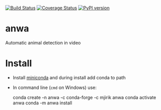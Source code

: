   
[![Build Status](https://travis-ci.org/mjirik/anwa.svg?branch=master)](https://travis-ci.org/mjirik/anwa)
[![Coverage Status](https://coveralls.io/repos/github/mjirik/anwa/badge.svg?branch=master)](https://coveralls.io/github/mjirik/anwa?branch=master)
[![PyPI version](https://badge.fury.io/py/anwa.svg)](http://badge.fury.io/py/anwa)


# anwa

Automatic animal detection in video


# Install

* Install [miniconda](https://docs.conda.io/en/latest/miniconda.html) and during install add conda to path

* In command line (`cmd` on Windows) use:


    conda create -n anwa -c conda-forge -c mjirik anwa
    conda activate anwa
    conda -m anwa install